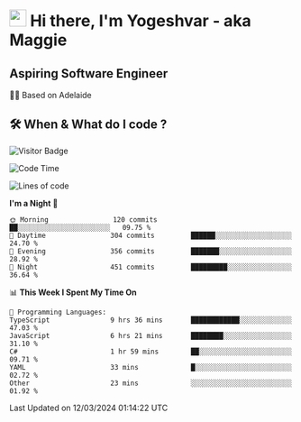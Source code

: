 <h1><img src="https://emojis.slackmojis.com/emojis/images/1531849430/4246/blob-sunglasses.gif?1531849430" width="30"/> Hi there, I'm Yogeshvar - aka Maggie</h1>

## Aspiring Software Engineer
🏂🏻  Based on Adelaide 

## 🛠 When & What do I code ?  

![Visitor Badge](https://visitor-badge.feriirawann.repl.co?username=yogeshvar&repo=yogeshvar&label=Visitors&style=plastic&color=%23457BFF&contentType=svg)

<!--START_SECTION:waka-->
![Code Time](http://img.shields.io/badge/Code%20Time-2%2C739%20hrs%2059%20mins-blue)

![Lines of code](https://img.shields.io/badge/From%20Hello%20World%20I%27ve%20Written-4.1%20million%20lines%20of%20code-blue)

**I'm a Night 🦉** 

```text
🌞 Morning                120 commits         ██░░░░░░░░░░░░░░░░░░░░░░░   09.75 % 
🌆 Daytime                304 commits         ██████░░░░░░░░░░░░░░░░░░░   24.70 % 
🌃 Evening                356 commits         ███████░░░░░░░░░░░░░░░░░░   28.92 % 
🌙 Night                  451 commits         █████████░░░░░░░░░░░░░░░░   36.64 % 
```


📊 **This Week I Spent My Time On** 

```text
💬 Programming Languages: 
TypeScript               9 hrs 36 mins       ████████████░░░░░░░░░░░░░   47.03 % 
JavaScript               6 hrs 21 mins       ████████░░░░░░░░░░░░░░░░░   31.10 % 
C#                       1 hr 59 mins        ██░░░░░░░░░░░░░░░░░░░░░░░   09.71 % 
YAML                     33 mins             █░░░░░░░░░░░░░░░░░░░░░░░░   02.72 % 
Other                    23 mins             ░░░░░░░░░░░░░░░░░░░░░░░░░   01.92 % 
```


 Last Updated on 12/03/2024 01:14:22 UTC
<!--END_SECTION:waka-->
